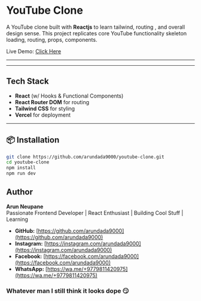 # YouTube Clone

A YouTube clone built with **Reactjs** to learn tailwind, routing , and overall design sense. This project replicates core YouTube functionality skeleton loading, routing, props, components.

Live Demo: [Click Here](https://aruntube.vercel.app)

---

---

## Tech Stack

- **React** (w/ Hooks & Functional Components)
- **React Router DOM** for routing
- **Tailwind CSS** for styling
- **Vercel** for deployment

---

## 📦 Installation

```bash
git clone https://github.com/arundada9000/youtube-clone.git
cd youtube-clone
npm install
npm run dev
```

## Author

**Arun Neupane**  
Passionate Frontend Developer | React Enthusiast | Building Cool Stuff | Learning

- **GitHub:** [https://github.com/arundada9000](https://github.com/arundada9000)
- **Instagram:** [https://instagram.com/arundada9000](https://instagram.com/arundada9000)
- **Facebook:** [https://facebook.com/arundada9000](https://facebook.com/arundada9000)
- **WhatsApp:** [https://wa.me/+9779811420975](https://wa.me/+9779811420975)

### Whatever man I still think it looks dope 😏
